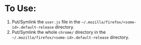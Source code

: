 # To Use: 
1. Put/Symlink the `user.js` file in the `~/.mozilla/firefox/<some-id>.default-release` directory.
2. Put/Symlink the whole `chrome/` directory in the `~/.mozilla/firefox/<some-id>.default-release` directory.
